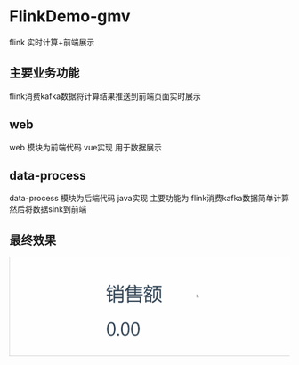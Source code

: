 # FlinkDemo-gmv
flink 实时计算+前端展示
## 主要业务功能
flink消费kafka数据将计算结果推送到前端页面实时展示
## web
web 模块为前端代码 vue实现
用于数据展示

## data-process
data-process 模块为后端代码 java实现 
主要功能为 flink消费kafka数据简单计算然后将数据sink到前端
## 最终效果
![图片](https://github.com/duantuihehe/FlinkDemo-gmv/blob/main/web/public/show.gif)
